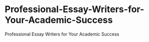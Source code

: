 # Professional-Essay-Writers-for-Your-Academic-Success
Professional Essay Writers for Your Academic Success
